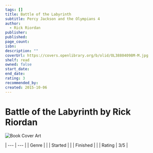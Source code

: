 ```yaml
---
tags: []
title: Battle of the Labyrinth
subtitle: Percy Jackson and the Olympians 4
author:
  - Rick Riordan
publisher: 
published: 
page_count: 
isbn: 
description: ""
coverUrl: https://covers.openlibrary.org/b/olid/OL38804098M-M.jpg
shelf: read
owned: false
start_date: 
end_date: 
rating: 3
recommended_by: 
created: 2015-10-06
---
```


# Battle of the Labyrinth by Rick Riordan

![Book Cover Art](https://covers.openlibrary.org/b/olid/OL38804098M-M.jpg)


| --- | --- |
| Genre |  |
| Started |  |
| Finished |  |
| Rating | 3/5 |

